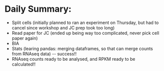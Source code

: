 # Daily Summary:

* Split cells (initially planned to ran an experiment on Thursday, but had to cancel since workshop and JC prep took too long)
* Read paper for JC (ended up being way too complicated, never pick cell paper again)
* BIA
* Stats (learing pandas: merging dataframes, so that can merge counts from RNAseq data) -- success!!
* RNAseq counts ready to be analysed, and RPKM ready to be calculated!!
